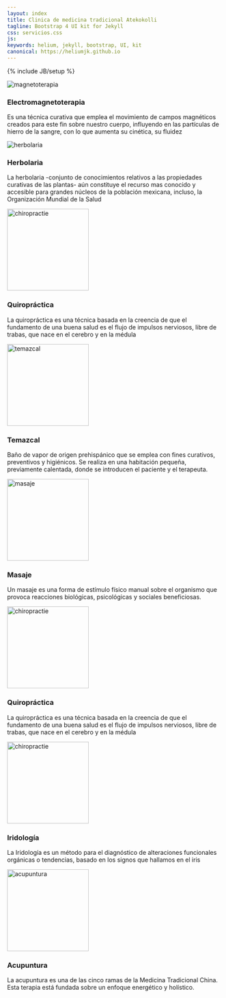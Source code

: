 ```yaml
---
layout: index
title: Clinica de medicina tradicional Atekokolli
tagline: Bootstrap 4 UI kit for Jekyll
css: servicios.css
js: 
keywords: helium, jekyll, bootstrap, UI, kit
canonical: https://heliumjk.github.io
---
```

{% include JB/setup %}
<!-- Content Area Start -->
<div id="content">
  <div class="container mt-5">
    <div class="row">
      <div class="col-sm-6 col-md-3">
        <div class="card">
          <img class="card-img-top" src="{{ BASE_PATH }}/assets/images/magnetoterapia.jpg" alt="magnetoterapia">
          <div class="card-block">
            <h3 class="card-title">Electromagnetoterapia</h3>
            <p class="card-text">Es una técnica curativa que emplea el movimiento de campos magnéticos creados para este fin sobre nuestro cuerpo, influyendo en las partículas de hierro de la sangre, con lo que aumenta su cinética, su fluidez</p>
          </div>
        </div>
      </div>
      <div class="col-sm-6 col-md-3">
        <div class="card">
          <img class="card-img-top" src="{{ BASE_PATH }}/assets/images/herbolaria.jpg" alt="herbolaria">
          <div class="card-block">
            <h3 class="card-title">Herbolaria</h3>
            <p class="card-text">La herbolaria -conjunto de conocimientos relativos a las propiedades curativas de las plantas- aún constituye el recurso mas conocido y accesible para grandes núcleos de la población mexicana, incluso, la Organización Mundial de la Salud</p>
          </div>
        </div>
      </div>
      <div class="col-sm-6 col-md-3">
        <div class="card">
          <img class="card-img-top" src="{{ BASE_PATH }}/assets/images/chiropractie.jpg" alt="chiropractie" height="191">
          <div class="card-block">
            <h3 class="card-title">	Quiropráctica</h3>
            <p class="card-text">La quiropráctica es una técnica basada en la creencia de que el fundamento de una buena salud es el flujo de impulsos nerviosos, libre de trabas, que nace en el cerebro y en la médula</p>
          </div>
        </div>
      </div>
      <div class="col-sm-6 col-md-3">
        <div class="card">
          <img class="card-img-top" src="{{ BASE_PATH }}/assets/images/temazcal.jpg" alt="temazcal" height="191">
          <div class="card-block">
            <h3 class="card-title">	Temazcal</h3>
            <p class="card-text">Baño de vapor de origen prehispánico que se emplea con fines curativos, preventivos y higiénicos. Se realiza en una habitación pequeña, previamente calentada, donde se introducen el paciente y el terapeuta.</p>
          </div>
        </div>
      </div>
      <div class="col-sm-6 col-md-3">
        <div class="card">
          <img class="card-img-top" src="{{ BASE_PATH }}/assets/images/masaje.jpg" alt="masaje" height="191">
          <div class="card-block">
            <h3 class="card-title">Masaje</h3>
            <p class="card-text">Un masaje es una forma de estímulo físico manual sobre el organismo que provoca reacciones biológicas, psicológicas y sociales beneficiosas.</p>
          </div>
        </div>
      </div>
      <div class="col-sm-6 col-md-3">
        <div class="card">
          <img class="card-img-top" src="{{ BASE_PATH }}/assets/images/chiropractie.jpg" alt="chiropractie" height="191">
          <div class="card-block">
            <h3 class="card-title">	Quiropráctica</h3>
            <p class="card-text">La quiropráctica es una técnica basada en la creencia de que el fundamento de una buena salud es el flujo de impulsos nerviosos, libre de trabas, que nace en el cerebro y en la médula</p>
          </div>
        </div>
      </div>
      <div class="col-sm-6 col-md-3">
        <div class="card">
          <img class="card-img-top" src="{{ BASE_PATH }}/assets/images/iridiologia2.jpg" alt="chiropractie" height="191">
          <div class="card-block">
            <h3 class="card-title">	Iridología</h3>
            <p class="card-text">La Iridología es un método para el diagnóstico de alteraciones funcionales orgánicas o tendencias, basado en los signos que hallamos en el iris</p>
          </div>
        </div>
      </div>
      <div class="col-sm-6 col-md-3">
        <div class="card">
          <img class="card-img-top" src="{{ BASE_PATH }}/assets/images/acupuntura.jpg" alt="acupuntura" height="191">
          <div class="card-block">
            <h3 class="card-title">	Acupuntura</h3>
            <p class="card-text">La acupuntura es una de las cinco ramas de la Medicina Tradicional China. Esta terapia está fundada sobre un enfoque energético y holístico.</p>
          </div>
        </div>
      </div>
    </div>
  </div>                
<!-- Content area end -->
</div>
